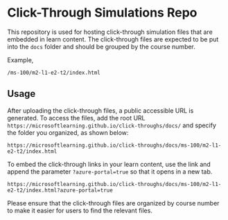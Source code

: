 # Click-Through Simulations Repo

This repository is used for hosting click-through simulation files that are embedded in learn content. The click-through files are expected to be put into the `docs` folder and should be grouped by the course number.

Example,
```
/ms-100/m2-l1-e2-t2/index.html
```

## Usage

After uploading the click-through files, a public accessible URL is generated. To access the files, add the root URL `https://microsoftlearning.github.io/click-throughs/docs/` and specify the folder you organized, as shown below:

```
https://microsoftlearning.github.io/click-throughs/docs/ms-100/m2-l1-e2-t2/index.html
```

To embed the click-through links in your learn content, use the link and append the parameter `?azure-portal=true` so that it opens in a new tab.

```
https://microsoftlearning.github.io/click-throughs/docs/ms-100/m2-l1-e2-t2/index.html?azure-portal=true
```

Please ensure that the click-through files are organized by course number to make it easier for users to find the relevant files.